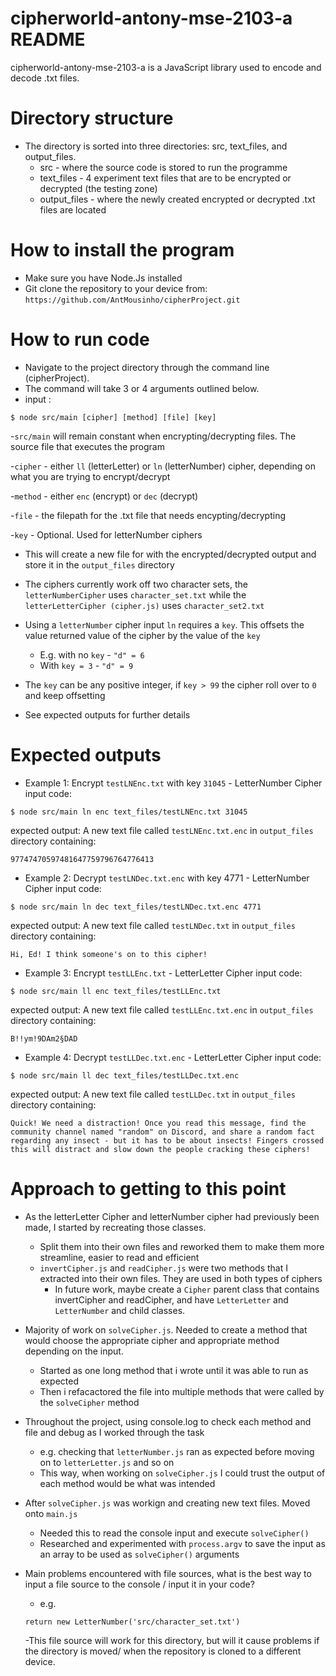 # cipherworld-antony-mse-2103-a README
cipherworld-antony-mse-2103-a is a JavaScript library used to encode and decode .txt files.


# Directory structure
- The directory is sorted into three directories: src, text_files, and output_files.
    - src - where the source code is stored to run the programme
    - text_files - 4 experiment text files that are to be encrypted or decrypted (the testing zone)
    - output_files - where the newly created encrypted or decrypted .txt files are located


# How to install the program
- Make sure you have Node.Js installed
- Git clone the repository to your device from:
`https://github.com/AntMousinho/cipherProject.git`


# How to run code
- Navigate to the project directory through the command line (cipherProject).
- The command will take 3 or 4 arguments outlined below.
- input :
```
$ node src/main [cipher] [method] [file] [key]
```

-`src/main` will remain constant when encrypting/decrypting files. The source file that executes the program

-`cipher` - either `ll` (letterLetter) or `ln` (letterNumber) cipher, depending on what you are trying to encrypt/decrypt

-`method` - either `enc` (encrypt) or `dec` (decrypt)

-`file` - the filepath for the .txt file that needs encypting/decrypting

-`key` - Optional. Used for letterNumber ciphers

- This will create a new file for with the encrypted/decrypted output and store it in the `output_files` directory

- The ciphers currently work off two character sets, the `letterNumberCipher` uses `character_set.txt` while the `letterLetterCipher (cipher.js)` uses `character_set2.txt`

- Using a `letterNumber` cipher input `ln` requires a `key`. This offsets the value returned value of the cipher by the value of the `key`
    - E.g. with no `key` - `"d" = 6`
    - With `key = 3` - `"d" = 9`

- The `key` can be any positive integer, if `key > 99` the cipher roll over to `0` and keep offsetting

- See expected outputs for further details



# Expected outputs

* Example 1: Encrypt `testLNEnc.txt` with key `31045` - LetterNumber Cipher
input code: 
```
$ node src/main ln enc text_files/testLNEnc.txt 31045
```

expected output: A new text file called `testLNEnc.txt.enc` in `output_files` directory containing:

 `97747470597481647759796764776413`




* Example 2: Decrypt `testLNDec.txt.enc` with key 4771 - LetterNumber Cipher
input code:
```
$ node src/main ln dec text_files/testLNDec.txt.enc 4771
```

expected output: A new text file called `testLNDec.txt` in `output_files` directory containing:

`Hi, Ed! I think someone's on to this cipher!`




* Example 3: Encrypt `testLLEnc.txt` - LetterLetter Cipher
input code: 
```
$ node src/main ll enc text_files/testLLEnc.txt
```

expected output: A new text  file called `testLLEnc.txt.enc` in `output_files` directory containing:

`B!!ym!9DAm2§DAD `




* Example 4: Decrypt `testLLDec.txt.enc` - LetterLetter Cipher
input code: 
```
$ node src/main ll dec text_files/testLLDec.txt.enc
```

expected output: A new text file called `testLLDec.txt` in `output_files` directory containing:

`Quick! We need a distraction! Once you read this message, find the community channel named "random" on Discord, and share a random fact regarding any insect - but it has to be about insects! Fingers crossed this will distract and slow down the people cracking these ciphers!`




# Approach to getting to this point
- As the letterLetter Cipher and letterNumber cipher had previously been made, I started by recreating those classes.
    - Split them into their own files and reworked them to make them more streamline, easier to read and efficient
    - `invertCipher.js` and `readCipher.js` were two methods that I extracted into their own files. They are used in both types of ciphers
        - In future work, maybe create a `Cipher` parent class that contains invertCipher and readCipher, and have `LetterLetter` and `LetterNumber` and child classes.

- Majority of work on `solveCipher.js`. Needed to create a method that would choose the appropriate cipher and appropriate method depending on the input.
    - Started as one long method that i wrote until it was able to run as expected
    - Then i refacactored the file into multiple methods that were called by the `solveCipher` method

- Throughout the project, using console.log to check each method and file and debug as I worked through the task
    - e.g. checking that `letterNumber.js` ran as expected before moving on to `letterLetter.js` and so on
    - This way, when working on `solveCipher.js` I could trust the output of each method would be what was intended

- After `solveCipher.js` was workign and creating new text files. Moved onto `main.js`
    - Needed this to read the console input and execute `solveCipher()`
    - Researched and experimented with `process.argv` to save the input as an array to be used as `solveCipher()` arguments

- Main problems encountered with file sources, what is the best way to input a file source to the console / input it in your code?
    - e.g.
    ```
    return new LetterNumber('src/character_set.txt')
    ```
    -This file source will work for this directory, but will it cause problems if the directory is moved/ when the repository is cloned to a different device.
